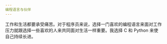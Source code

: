 ```yaml
---
编程语言与伙伴
---
```


工作和生活都要承受痛苦。对于程序员来说，选择一门喜欢的编程语言来面对工作压力就跟选择一些喜欢的人来共同面对生活一样重要。我选择 C 和 Python 来使自己持续长进。
